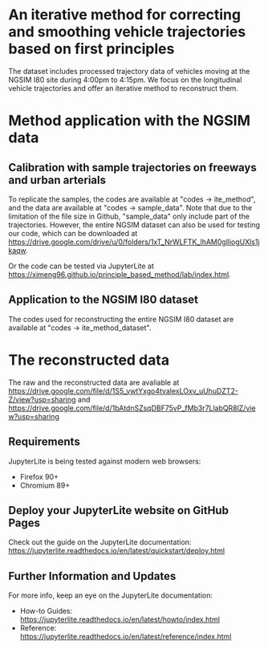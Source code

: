 # An iterative method for correcting and smoothing vehicle trajectories based on first principles

The dataset includes processed trajectory data of vehicles moving at the NGSIM I80 site during 4:00pm to 4:15pm. We focus on the longitudinal vehicle trajectories and offer an iterative method to reconstruct them.

#  Method application with the NGSIM data
## Calibration with sample trajectories on freeways and urban arterials
To replicate the samples, the codes are available at "codes -> ite_method", and the data are available at "codes -> sample_data". Note that due to the limitation of the file size in Github, "sample_data" only include part of the trajectories. However, the entire NGSIM dataset can also be used for testing our code, which can be downloaded at https://drive.google.com/drive/u/0/folders/1xT_NrWLFTK_lhAM0glliogUXls1jkaqw.

Or the code can be tested via JupyterLite at
https://ximeng96.github.io/principle_based_method/lab/index.html.

## Application to the NGSIM I80 dataset
The codes used for reconstructing the entire NGSIM I80 dataset are available at "codes -> ite_method_dataset". 

# The reconstructed data
The raw and the reconstructed data are avaliable at https://drive.google.com/file/d/1S5_ywtYxgo4tvalexLOxv_uUhuDZT2-Z/view?usp=sharing and https://drive.google.com/file/d/1bAtdnSZsqDBF75vP_fMb3r7LlabQR8lZ/view?usp=sharing

## Requirements

JupyterLite is being tested against modern web browsers:

- Firefox 90+
- Chromium 89+

## Deploy your JupyterLite website on GitHub Pages

Check out the guide on the JupyterLite documentation: https://jupyterlite.readthedocs.io/en/latest/quickstart/deploy.html

## Further Information and Updates

For more info, keep an eye on the JupyterLite documentation:

- How-to Guides: https://jupyterlite.readthedocs.io/en/latest/howto/index.html
- Reference: https://jupyterlite.readthedocs.io/en/latest/reference/index.html
